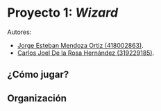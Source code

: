 # Proyecto 1: _Wizard_

Autores:

- [Jorge Esteban Mendoza Ortiz (418002863)](mailto:esteban.mendoza@ciencias.unam.mx).
- [Carlos Joel De la Rosa Hernández (319229185)](mailto:charly55dlr@ciencias.unam.mx).

## ¿Cómo jugar?

## Organización